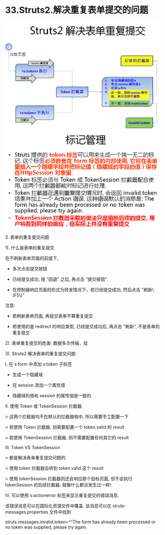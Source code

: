# 33.Struts2.解决重复表单提交的问题

![](/assets/33-1.png)![](/assets/33-2.png)3. 表单的重复提交问题

1\). 什么是表单的重复提交

在不刷新表单页面的前提下,

* 多次点击提交按钮
* 已经提交成功, 按 "回退" 之后, 再点击 "提交按钮".

* 在控制器响应页面的形式为转发情况下，若已经提交成功, 然后点击 "刷新\\(F5\\)"



注意:

* 若刷新表单页面, 再提交表单不算重复提交

* 若使用的是 redirect 的响应类型, 已经提交成功后, 再点击 "刷新", 不是表单的重复提交

2\). 表单重复提交的危害: 数据多次传输，给

3\). Struts2 解决表单的重复提交问题:

I. 在 s:form 中添加 s:token 子标签

* 生成一个隐藏域

* 在 session 添加一个属性值

* 隐藏域的值和 session 的属性值是一致的.



II. 使用 Token 或 TokenSession 拦截器.

&gt; 这两个拦截器均不在默认的拦截器栈中, 所以需要手工配置一下

&gt; 若使用 Token 拦截器, 则需要配置一个 token.valid 的 result

&gt; 若使用 TokenSession 拦截器, 则不需要配置任何其它的 result



III. Token VS TokenSession

&gt; 都是解决表单重复提交问题的

&gt; 使用 token 拦截器会转到 token.valid 这个 result

&gt; 使用 tokenSession 拦截器则还会响应那个目标页面, 但不会执行 tokenSession 的后续拦截器. 就像什么都没发生过一样!



IV. 可以使用 s:actionerror 标签来显示重复提交的错误消息.

该错误消息可以在国际化资源文件中覆盖. 该消息可以在 struts-messages.properties 文件中找到

struts.messages.invalid.token=^^The form has already been processed or no token was supplied, please try again.

